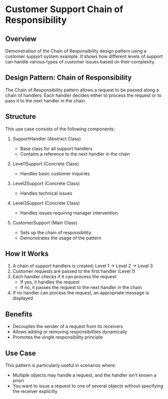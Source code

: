 # Customer Support Chain of Responsibility

## Overview
Demonstration of the Chain of Responsibility design pattern using a customer support system example. It shows how different levels of support can handle various types of customer issues based on their complexity.

## Design Pattern: Chain of Responsibility
The Chain of Responsibility pattern allows a request to be passed along a chain of handlers. Each handler decides either to process the request or to pass it to the next handler in the chain.

## Structure
This use case consists of the following components:

1. SupportHandler (Abstract Class)
   - Base class for all support handlers
   - Contains a reference to the next handler in the chain

2. Level1Support (Concrete Class)
   - Handles basic customer inquiries

3. Level2Support (Concrete Class)
   - Handles technical issues

4. Level3Support (Concrete Class)
   - Handles issues requiring manager intervention

5. CustomerSupport (Main Class)
   - Sets up the chain of responsibility
   - Demonstrates the usage of the pattern

## How It Works
1. A chain of support handlers is created: Level 1 -> Level 2 -> Level 3
2. Customer requests are passed to the first handler (Level 1)
3. Each handler checks if it can process the request:
   - If yes, it handles the request
   - If no, it passes the request to the next handler in the chain
4. If no handler can process the request, an appropriate message is displayed

## Benefits
- Decouples the sender of a request from its receivers
- Allows adding or removing responsibilities dynamically
- Promotes the single responsibility principle

## Use Case
This pattern is particularly useful in scenarios where:
- Multiple objects may handle a request, and the handler isn't known a priori
- You want to issue a request to one of several objects without specifying the receiver explicitly